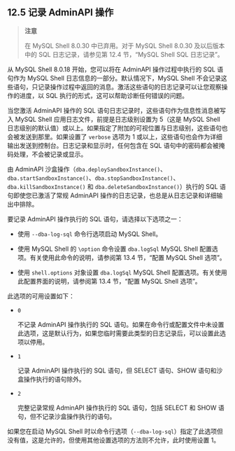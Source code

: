 ## 12.5 记录 AdminAPI 操作

> **注意**
>
> 在 MySQL Shell 8.0.30 中已弃用。对于 MySQL Shell 8.0.30 及以后版本中的 SQL 日志记录，请参见第 12.4 节，“MySQL Shell SQL 日志记录”。

从 MySQL Shell 8.0.18 开始，您可以将在 AdminAPI 操作过程中执行的 SQL 语句作为 MySQL Shell 日志信息的一部分。默认情况下，MySQL Shell 不会记录这些语句，只记录操作过程中返回的消息。激活这些语句的日志记录可以让您观察操作的进度，以 SQL 执行的形式，这可以帮助诊断任何错误的问题。

当您激活 AdminAPI 操作的 SQL 语句日志记录时，这些语句作为信息性消息被写入 MySQL Shell 应用日志文件，前提是日志级别设置为 5（这是 MySQL Shell 日志级别的默认值）或以上。如果指定了附加的可视位置与日志级别，这些语句也会被发送到那里。如果设置了 `verbose` 选项为 1 或以上，这些语句也会作为详细输出发送到控制台。日志记录和显示时，任何包含在 SQL 语句中的密码都会被掩码处理，不会被记录或显示。

由 AdminAPI 沙盒操作（`dba.deploySandboxInstance()`、`dba.startSandboxInstance()`、`dba.stopSandboxInstance()`、`dba.killSandboxInstance()` 和 `dba.deleteSandboxInstance()`）执行的 SQL 语句即使您已激活了常规 AdminAPI 操作的日志记录，也总是从日志记录和详细输出中排除。

要记录 AdminAPI 操作执行的 SQL 语句，请选择以下选项之一：

- 使用 `--dba-log-sql` 命令行选项启动 MySQL Shell。

- 使用 MySQL Shell 的 `\option` 命令设置 `dba.logSql` MySQL Shell 配置选项。有关使用此命令的说明，请参阅第 13.4 节，“配置 MySQL Shell 选项”。

- 使用 `shell.options` 对象设置 `dba.logSql` MySQL Shell 配置选项。有关使用此配置界面的说明，请参阅第 13.4 节，“配置 MySQL Shell 选项”。

此选项的可用设置如下：

- `0`

  不记录 AdminAPI 操作执行的 SQL 语句。如果在命令行或配置文件中未设置此选项，这是默认行为，如果您临时需要此类型的日志记录后，可以设置此选项以停用。

- `1`

  记录 AdminAPI 操作执行的 SQL 语句，但 SELECT 语句、SHOW 语句和沙盒操作执行的语句除外。

- `2`

  完整记录常规 AdminAPI 操作执行的 SQL 语句，包括 SELECT 和 SHOW 语句，但不记录沙盒操作执行的语句。

如果您在启动 MySQL Shell 时以命令行选项（`--dba-log-sql`）指定了此选项但没有值，这是允许的，但使用其他设置选项的方法则不允许，此时使用设置 1。